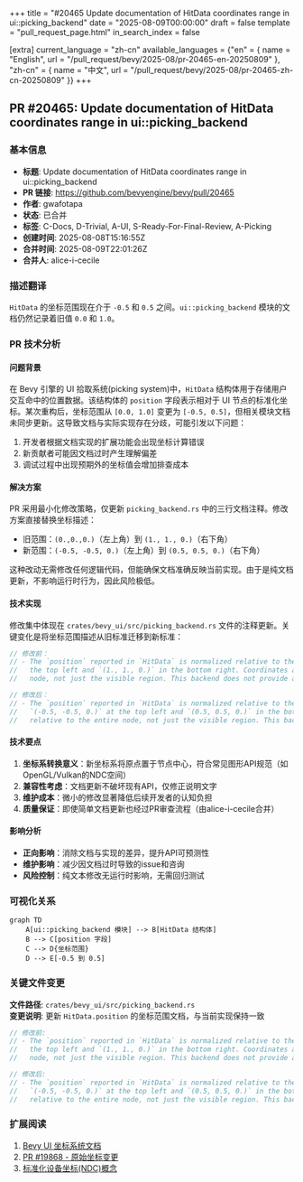 +++
title = "#20465 Update documentation of HitData coordinates range in ui::picking_backend"
date = "2025-08-09T00:00:00"
draft = false
template = "pull_request_page.html"
in_search_index = false

[extra]
current_language = "zh-cn"
available_languages = {"en" = { name = "English", url = "/pull_request/bevy/2025-08/pr-20465-en-20250809" }, "zh-cn" = { name = "中文", url = "/pull_request/bevy/2025-08/pr-20465-zh-cn-20250809" }}
+++

## PR #20465: Update documentation of HitData coordinates range in ui::picking_backend

### 基本信息
- **标题**: Update documentation of HitData coordinates range in ui::picking_backend
- **PR 链接**: https://github.com/bevyengine/bevy/pull/20465
- **作者**: gwafotapa
- **状态**: 已合并
- **标签**: C-Docs, D-Trivial, A-UI, S-Ready-For-Final-Review, A-Picking
- **创建时间**: 2025-08-08T15:16:55Z
- **合并时间**: 2025-08-09T22:01:26Z
- **合并人**: alice-i-cecile

### 描述翻译
`HitData` 的坐标范围现在介于 `-0.5` 和 `0.5` 之间。`ui::picking_backend` 模块的文档仍然记录着旧值 `0.0` 和 `1.0`。

### PR 技术分析

#### 问题背景
在 Bevy 引擎的 UI 拾取系统(picking system)中，`HitData` 结构体用于存储用户交互命中的位置数据。该结构体的 `position` 字段表示相对于 UI 节点的标准化坐标。某次重构后，坐标范围从 `[0.0, 1.0]` 变更为 `[-0.5, 0.5]`，但相关模块文档未同步更新。这导致文档与实际实现存在分歧，可能引发以下问题：

1. 开发者根据文档实现的扩展功能会出现坐标计算错误
2. 新贡献者可能因文档过时产生理解偏差
3. 调试过程中出现预期外的坐标值会增加排查成本

#### 解决方案
PR 采用最小化修改策略，仅更新 `picking_backend.rs` 中的三行文档注释。修改方案直接替换坐标描述：
- 旧范围：`(0.,0.,0.)`（左上角）到 `(1., 1., 0.)`（右下角）
- 新范围：`(-0.5, -0.5, 0.)`（左上角）到 `(0.5, 0.5, 0.)`（右下角）

这种改动无需修改任何逻辑代码，但能确保文档准确反映当前实现。由于是纯文档更新，不影响运行时行为，因此风险极低。

#### 技术实现
修改集中体现在 `crates/bevy_ui/src/picking_backend.rs` 文件的注释更新。关键变化是将坐标范围描述从旧标准迁移到新标准：

```rust
// 修改前：
// - The `position` reported in `HitData` is normalized relative to the node, with `(0.,0.,0.)` at
//   the top left and `(1., 1., 0.)` in the bottom right. Coordinates are relative to the entire
//   node, not just the visible region. This backend does not provide a `normal`.

// 修改后：
// - The `position` reported in `HitData` is normalized relative to the node, with
//   `(-0.5, -0.5, 0.)` at the top left and `(0.5, 0.5, 0.)` in the bottom right. Coordinates are
//   relative to the entire node, not just the visible region. This backend does not provide a `normal`.
```

#### 技术要点
1. **坐标系转换意义**：新坐标系将原点置于节点中心，符合常见图形API规范（如OpenGL/Vulkan的NDC空间）
2. **兼容性考虑**：文档更新不破坏现有API，仅修正说明文字
3. **维护成本**：微小的修改显著降低后续开发者的认知负担
4. **质量保证**：即使简单文档更新也经过PR审查流程（由alice-i-cecile合并）

#### 影响分析
- **正向影响**：消除文档与实现的差异，提升API可预测性
- **维护影响**：减少因文档过时导致的issue和咨询
- **风险控制**：纯文本修改无运行时影响，无需回归测试

### 可视化关系
```mermaid
graph TD
    A[ui::picking_backend 模块] --> B[HitData 结构体]
    B --> C[position 字段]
    C --> D{坐标范围}
    D --> E[-0.5 到 0.5]
```

### 关键文件变更
**文件路径**: `crates/bevy_ui/src/picking_backend.rs`  
**变更说明**: 更新 `HitData.position` 的坐标范围文档，与当前实现保持一致  

```rust
// 修改前:
// - The `position` reported in `HitData` is normalized relative to the node, with `(0.,0.,0.)` at
//   the top left and `(1., 1., 0.)` in the bottom right. Coordinates are relative to the entire
//   node, not just the visible region. This backend does not provide a `normal`.

// 修改后:
// - The `position` reported in `HitData` is normalized relative to the node, with
//   `(-0.5, -0.5, 0.)` at the top left and `(0.5, 0.5, 0.)` in the bottom right. Coordinates are
//   relative to the entire node, not just the visible region. This backend does not provide a `normal`.
```

### 扩展阅读
1. [Bevy UI 坐标系统文档](https://docs.rs/bevy_ui/latest/bevy_ui/entity/index.html)
2. [PR #19868 - 原始坐标变更](https://github.com/bevyengine/bevy/pull/19868)
3. [标准化设备坐标(NDC)概念](https://learnopengl.com/Getting-started/Coordinate-Systems)